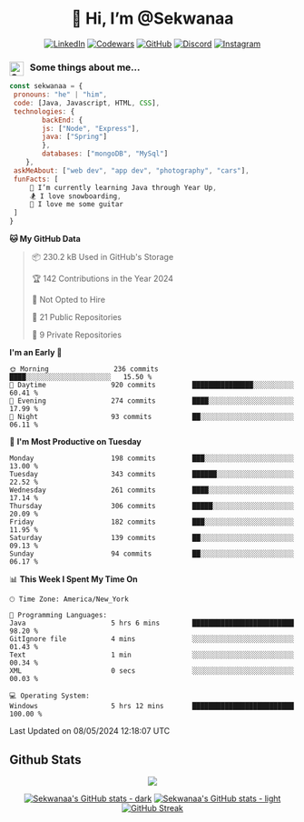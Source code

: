 <h1 align="center" style="font-size = 20px;">👋 Hi, I’m @Sekwanaa</h1>

<div align="center">
	
<a href="https://www.linkedin.com/in/chrisskchia/" target="blank">![LinkedIn](https://img.shields.io/badge/linkedin-%230077B5.svg?style=for-the-badge&logo=linkedin&logoColor=white)</a>
<a href="https://www.codewars.com/users/sekwanaa" target="blank">![Codewars](https://img.shields.io/badge/Codewars-B1361E?style=for-the-badge&logo=codewars&logoColor=grey)</a>
<a href="https://github.com/sekwanaa" target="blank">![GitHub](https://img.shields.io/badge/github-%23121011.svg?style=for-the-badge&logo=github&logoColor=white)</a>
<a href="https://discordapp.com/users/181891769414189056" target="blank">![Discord](https://img.shields.io/badge/Discord-%235865F2.svg?style=for-the-badge&logo=discord&logoColor=white)</a>
<a href="https://www.instagram.com/sekwanaa/" target="blank">![Instagram](https://img.shields.io/badge/Instagram-%23E4405F.svg?style=for-the-badge&logo=Instagram&logoColor=white)</a>

</div>

### <img align="left" alt="Coding" height="25" src="https://media.tenor.com/2aSuT7p_a_UAAAAi/peachcat-cat.gif"> &nbsp; Some things about me...

``` javascript
const sekwanaa = {
 pronouns: "he" | "him",
 code: [Java, Javascript, HTML, CSS],
 technologies: {
		backEnd: {
		js: ["Node", "Express"],
		java: ["Spring"]
		},
		databases: ["mongoDB", "MySql"]
	},
 askMeAbout: ["web dev", "app dev", "photography", "cars"],
 funFacts: [
	 🌱 I’m currently learning Java through Year Up,
	 🏂 I love snowboarding,
	 🎸 I love me some guitar
 ]
}
```

<!--START_SECTION:waka-->
**🐱 My GitHub Data** 

> 📦 230.2 kB Used in GitHub's Storage 
 > 
> 🏆 142 Contributions in the Year 2024
 > 
> 🚫 Not Opted to Hire
 > 
> 📜 21 Public Repositories 
 > 
> 🔑 9 Private Repositories 
 > 
**I'm an Early 🐤** 

```text
🌞 Morning                236 commits         ████░░░░░░░░░░░░░░░░░░░░░   15.50 % 
🌆 Daytime                920 commits         ███████████████░░░░░░░░░░   60.41 % 
🌃 Evening                274 commits         ████░░░░░░░░░░░░░░░░░░░░░   17.99 % 
🌙 Night                  93 commits          ██░░░░░░░░░░░░░░░░░░░░░░░   06.11 % 
```
📅 **I'm Most Productive on Tuesday** 

```text
Monday                   198 commits         ███░░░░░░░░░░░░░░░░░░░░░░   13.00 % 
Tuesday                  343 commits         ██████░░░░░░░░░░░░░░░░░░░   22.52 % 
Wednesday                261 commits         ████░░░░░░░░░░░░░░░░░░░░░   17.14 % 
Thursday                 306 commits         █████░░░░░░░░░░░░░░░░░░░░   20.09 % 
Friday                   182 commits         ███░░░░░░░░░░░░░░░░░░░░░░   11.95 % 
Saturday                 139 commits         ██░░░░░░░░░░░░░░░░░░░░░░░   09.13 % 
Sunday                   94 commits          ██░░░░░░░░░░░░░░░░░░░░░░░   06.17 % 
```


📊 **This Week I Spent My Time On** 

```text
🕑︎ Time Zone: America/New_York

💬 Programming Languages: 
Java                     5 hrs 6 mins        █████████████████████████   98.20 % 
GitIgnore file           4 mins              ░░░░░░░░░░░░░░░░░░░░░░░░░   01.43 % 
Text                     1 min               ░░░░░░░░░░░░░░░░░░░░░░░░░   00.34 % 
XML                      0 secs              ░░░░░░░░░░░░░░░░░░░░░░░░░   00.03 % 

💻 Operating System: 
Windows                  5 hrs 12 mins       █████████████████████████   100.00 % 
```


 Last Updated on 08/05/2024 12:18:07 UTC
<!--END_SECTION:waka-->


<!--Github Stats-->
## Github Stats

<div align="center">
	
![](https://komarev.com/ghpvc/?username=sekwanaa&label=GITHUB-VISITORS&style=for-the-badge)

<div>

[![Sekwanaa's GitHub stats - dark](https://github-readme-stats.vercel.app/api?username=sekwanaa&show_icons=true&hide_rank=true&theme=catppuccin_mocha#gh-dark-mode-only)](https://github.com/anuraghazra/github-readme-stats#gh-dark-mode-only)
[![Sekwanaa's GitHub stats - light](https://github-readme-stats.vercel.app/api?username=sekwanaa&show_icons=true&hide_rank=true&theme=catppuccin_latte#gh-light-mode-only)](https://github.com/anuraghazra/github-readme-stats#gh-light-mode-only)
[![GitHub Streak](https://github-readme-streak-stats.herokuapp.com/?user=sekwanaa)](https://git.io/streak-stats)
 
</div>
 
</div>


<!---
# CERTIFICATES
### Google IT Automation with Python Specialization

>***Coursera --- Issued September 2022***
Online certificate issued by Coursera building skills using Git, Github, and Python

### Google IT Support Certificate
>***Coursera --- Issued November 2021***
Online certificate issued by Coursera building foundational skills including
troubleshooting and customer service, networking, operating systems, system
administration, and security.
--->

<!---
Jiggly-sensation/Jiggly-sensation is a ✨ special ✨ repository because its `README.md` (this file) appears on your GitHub profile.
You can click the Preview link to take a look at your changes.
--->


